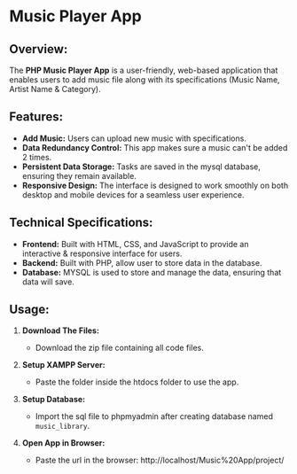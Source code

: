 # Music Player App

## Overview:

The **PHP Music Player App** is a user-friendly, web-based application that enables users to add music file along with its specifications (Music Name, Artist Name & Category). 

## Features:

- **Add Music:** Users can upload new music with specifications.
- **Data Redundancy Control:** This app makes sure a music can't be added 2 times. 
- **Persistent Data Storage:** Tasks are saved in the mysql database, ensuring they remain available.
- **Responsive Design:** The interface is designed to work smoothly on both desktop and mobile devices for a seamless user experience.

## Technical Specifications:

- **Frontend:** Built with HTML, CSS, and JavaScript to provide an interactive & responsive interface for users.
- **Backend:** Built with PHP, allow user to store data in the database.
- **Database:** MYSQL is used to store and manage the data, ensuring that data will save.

## Usage:

1. **Download The Files:**
   - Download the zip file containing all code files.

2. **Setup XAMPP Server:**
   - Paste the folder inside the htdocs folder to use the app.

2. **Setup Database:**
   - Import the sql file to phpmyadmin after creating database named `music_library`.

3. **Open App in Browser:**
   - Paste the url in the browser: http://localhost/Music%20App/project/